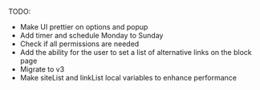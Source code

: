 TODO:
- Make UI prettier on options and popup
- Add timer and schedule Monday to Sunday
- Check if all permissions are needed
- Add the ability for the user to set a list of alternative links on the block page
- Migrate to v3
- Make siteList and linkList local variables to enhance performance
